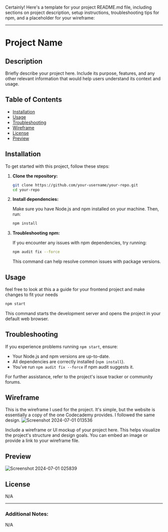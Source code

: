 
Certainly! Here's a template for your project README.md file, including sections on project description, setup instructions, troubleshooting tips for npm, and a placeholder for your wireframe:

---

# Project Name

## Description

Briefly describe your project here. Include its purpose, features, and any other relevant information that would help users understand its context and usage.

## Table of Contents

- [Installation](#installation)
- [Usage](#usage)
- [Troubleshooting](#troubleshooting)
- [Wireframe](#wireframe)
- [License](#license)
- [Preview](#Preview)
## Installation

To get started with this project, follow these steps:

1. **Clone the repository:**

   ```bash
   git clone https://github.com/your-username/your-repo.git
   cd your-repo
   ```

2. **Install dependencies:**

   Make sure you have Node.js and npm installed on your machine. Then, run:

   ```bash
   npm install
   ```

3. **Troubleshooting npm:**

   If you encounter any issues with npm dependencies, try running:

   ```bash
   npm audit fix --force
   ```

   This command can help resolve common issues with package versions.

## Usage

feel free to look at this a a guide for your frontend project and make changes to fit your needs 

```bash
npm start
```

This command starts the development server and opens the project in your default web browser.

## Troubleshooting

If you experience problems running `npm start`, ensure:

- Your Node.js and npm versions are up-to-date.
- All dependencies are correctly installed (`npm install`).
- You've run `npm audit fix --force` if npm audit suggests it.

For further assistance, refer to the project's issue tracker or community forums.

## Wireframe
This is the wireframe I used for the project. It's simple, but the website is essentially a copy of the one Codecademy provides. I followed the same design.
![Screenshot 2024-07-01 013536](https://github.com/Xavielu/codecademy-frontend-project-redditclient/assets/167581214/e3dc9b45-b571-4d29-8eb4-4a98ddd526a6)

Include a wireframe or UI mockup of your project here. This helps visualize the project's structure and design goals. You can embed an image or provide a link to your wireframe file.
## Preview
![Screenshot 2024-07-01 025839](https://github.com/Xavielu/codecademy-frontend-project-redditclient/assets/167581214/491549dc-476e-4d6e-8dcb-480d1de79ff8)


## License

N/A 

---

### Additional Notes:

N/A
